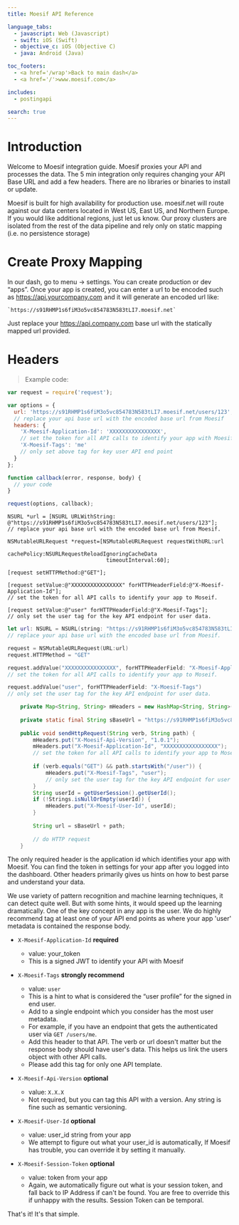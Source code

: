 ```yaml
---
title: Moesif API Reference

language_tabs:
  - javascript: Web (Javascript)
  - swift: iOS (Swift)
  - objective_c: iOS (Objective C)
  - java: Android (Java)

toc_footers:
  - <a href='/wrap'>Back to main dash</a>
  - <a href='/'>www.moesif.com</a>

includes: 
  - postingapi

search: true
---
```


# Introduction

Welcome to Moesif integration guide. Moesif proxies your API and processes the data.
The 5 min integration only requires changing your API Base URL and add a few headers.
There are no libraries or binaries to install or update.

<p>Moesif is built for high availability for production use.
moesif.net will route against our data centers located in West US, East US, and Northern Europe.
If you would like additional regions, just let us know.
Our proxy clusters are isolated from the rest of the data pipeline and rely only on static mapping
(i.e. no persistence storage)

# Create Proxy Mapping

In our dash, go to menu -> settings. You can create production or dev “apps”. Once your app is created,
you can enter a url to be encoded such as https://api.yourcompany.com and it will generate
an encoded url like:

    `https://s91RHMP1s6fiM3o5vc854783N583tLI7.moesif.net`

Just replace your https://api.company.com base url with the statically mapped url
provided. 

# Headers

> Example code:

```javascript
var request = require('request');

var options = {
  url: 'https://s91RHMP1s6fiM3o5vc854783N583tLI7.moesif.net/users/123',
  // replace your api base url with the encoded base url from Moesif 
  headers: {
    'X-Moesif-Application-Id': 'XXXXXXXXXXXXXXXX',
    // set the token for all API calls to identify your app with Moesif 
    'X-Moesif-Tags': 'me' 
    // only set above tag for key user API end point
  }
};

function callback(error, response, body) {
  // your code
}

request(options, callback);
```

```objective_c
NSURL *url = [NSURL URLWithString: @"https://s91RHMP1s6fiM3o5vc854783N583tLI7.moesif.net/users/123"];
// replace your api base url with the encoded base url from Moesif. 

NSMutableURLRequest *request=[NSMutableURLRequest requestWithURL:url 
                               cachePolicy:NSURLRequestReloadIgnoringCacheData 
                               timeoutInterval:60];

[request setHTTPMethod:@"GET"];

[request setValue:@"XXXXXXXXXXXXXXXX" forHTTPHeaderField:@"X-Moesif-Application-Id"];
// set the token for all API calls to identify your app to Moseif.  

[request setValue:@"user" forHTTPHeaderField:@"X-Moesif-Tags"];
// only set the user tag for the key API endpoint for user data. 
```

```swift
let url: NSURL = NSURL(string: "https://s91RHMP1s6fiM3o5vc854783N583tLI7.moesif.net/users/123")!
// replace your api base url with the encoded base url from Moesif. 

request = NSMutableURLRequest(URL:url)
request.HTTPMethod = "GET"

request.addValue("XXXXXXXXXXXXXXXX", forHTTPHeaderField: "X-Moesif-Application-Id")
// set the token for all API calls to identify your app to Moseif. 

request.addValue("user", forHTTPHeaderField: "X-Moesif-Tags")
// only set the user tag for the key API endpoint for user data. 
```

```java
    private Map<String, String> mHeaders = new HashMap<String, String>();
    
    private static final String sBaseUrl = "https://s91RHMP1s6fiM3o5vc854783N583tLI7.moesif.net";
    
    public void sendHttpRequest(String verb, String path) {
        mHeaders.put("X-Moesif-Api-Version", "1.0.1");
        mHeaders.put("X-Moesif-Application-Id", "XXXXXXXXXXXXXXXXX");
        // set the token for all API calls to identify your app to Moseif. 
        
        if (verb.equals("GET") && path.startsWith("/user")) {
            mHeaders.put("X-Moesif-Tags", "user");
            // only set the user tag for the key API endpoint for user data. 
        }
        String userId = getUserSession().getUserId();
        if (!Strings.isNullOrEmpty(userId)) {
            mHeaders.put("X-Moesif-User-Id", userId);
        }
        
        String url = sBaseUrl + path;
        
        // do HTTP request
    }
```

The only required header is the application id which identifies
your app with Moesif.
You can find the token in settings for your app after you logged into the dashboard.
Other headers primarily gives us hints on how to best parse and understand your data. 

We use variety of pattern recognition and
machine learning techniques, it can detect quite well. But with some hints,
it would speed up the learning dramatically. One of the key concept in any app is the user.
We do highly recommend tag at least one of your API end points as where your
app 'user' metadata is contained the response body. 

- `X-Moesif-Application-Id` **required**

  - value: your_token 
  - This is a signed JWT to identify your API with Moesif
  
- `X-Moesif-Tags` **strongly recommend**

  - value: `user` 
  - This is a hint to what is considered the “user profile” for the signed in end user. 
  - Add to a single endpoint which you consider has the most user metadata.
  - For example, if you have an endpoint that gets the authenticated user via `GET /users/me`.
  - Add this header to that API. The verb or url doesn't matter but the response body should have
    user's data. This helps us link the users object with other API calls. </li>
  - Please add this tag for only one API template. </li>
 
    
- `X-Moesif-Api-Version` **optional** 

  - value: `X.X.X`
  - Not required, but you can tag this API with a version. Any string is fine
such as semantic versioning.
  
- `X-Moesif-User-Id` **optional**

  - value: user_id string from your app 
  - We attempt to figure out what your user_id is automatically, If Moesif has trouble,
    you can override it by setting it manually.
  
- `X-Moesif-Session-Token` **optional**
  
  - value: token from your app
  - Again, we automatically figure out what is your session token, and fall back to IP Address 
    if can't be found. You are free to override this if unhappy with
    the results. Session Token can be temporal.

<aside class="success">
That's it! It's that simple. 
</aside>

